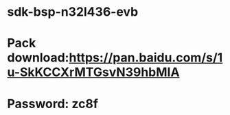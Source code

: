 # sdk-bsp-n32l436-evb
# Pack download:https://pan.baidu.com/s/1u-SkKCCXrMTGsvN39hbMIA          
# Password: zc8f 